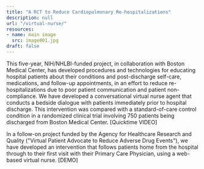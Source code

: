 ```yaml
---
title: "A RCT to Reduce Cardiopulmonary Re-hospitalizations"
description: null
url: "/virtual-nurse/"
resources:
- name: main image
  src: image001.jpg
draft: false
---
```


This five-year, NIH/NHLBI-funded project, in collaboration with Boston Medical Center, has developed procedures and technologies for educating hospital patients about their conditions and post-discharge self-care, medications, and follow-up appointments, in an effort to reduce re-hospitalizations due to poor patient communication and patient non-compliance. We have developed a conversational virtual nurse agent that conducts a bedside dialogue with patients immediately prior to hospital discharge. This intervention was compared with a standard-of-care control condition in a randomized clinical trial involving 750 patients being discharged from Boston Medical Center. [Quicktime VIDEO]

In a follow-on project funded by the Agency for Healthcare Research
and Quality ("Virtual Patient Advocate to Reduce Adverse Drug Events"),
we have developed an intervention that follows patients home from the
hospital through to their first visit with their Primary Care
Physician, using a web-based virtual nurse. [DEMO]

